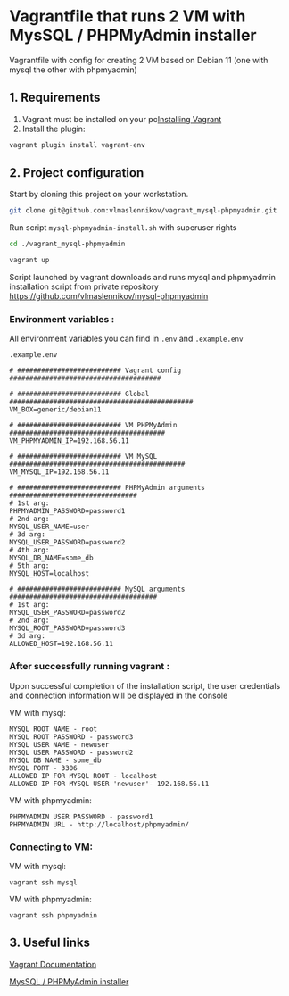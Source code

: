 # Vagrantfile that runs  2 VM with MysSQL / PHPMyAdmin installer

Vagrantfile with config for creating  2 VM based on Debian 11 (one with mysql the other with phpmyadmin)

## 1. Requirements

1) Vagrant must be installed on your pc[Installing Vagrant](https://www.vagrantup.com/docs/installation)
2) Install the plugin:

```sh
vagrant plugin install vagrant-env
```

## 2. Project configuration

Start by cloning this project on your workstation.

```sh
git clone git@github.com:vlmaslennikov/vagrant_mysql-phpmyadmin.git
```

Run script `mysql-phpmyadmin-install.sh` with superuser rights

```sh
cd ./vagrant_mysql-phpmyadmin

vagrant up
```

Script launched by vagrant downloads and runs mysql and phpmyadmin installation script from private repository https://github.com/vlmaslennikov/mysql-phpmyadmin

### Environment variables :


All environment variables you can find in
`.env`  and `.example.env`

```
.example.env

# ########################## Vagrant config ######################################

# ########################## Global ##############################################
VM_BOX=generic/debian11

# ########################## VM PHPMyAdmin #######################################
VM_PHPMYADMIN_IP=192.168.56.11

# ########################## VM MySQL ############################################
VM_MYSQL_IP=192.168.56.11

# ########################## PHPMyAdmin arguments ################################
# 1st arg:
PHPMYADMIN_PASSWORD=password1
# 2nd arg:
MYSQL_USER_NAME=user
# 3d arg:
MYSQL_USER_PASSWORD=password2
# 4th arg:
MYSQL_DB_NAME=some_db
# 5th arg:
MYSQL_HOST=localhost

# ########################## MySQL arguments #####################################
# 1st arg:
MYSQL_USER_PASSWORD=password2
# 2nd arg:
MYSQL_ROOT_PASSWORD=password3
# 3d arg:
ALLOWED_HOST=192.168.56.11
```

### After successfully running vagrant :


 Upon successful completion of the installation script, the user credentials and connection information will be displayed in the console

VM with mysql:

```
MYSQL ROOT NAME - root
MYSQL ROOT PASSWORD - password3
MYSQL USER NAME - newuser
MYSQL USER PASSWORD - password2
MYSQL DB NAME - some_db
MYSQL PORT - 3306
ALLOWED IP FOR MYSQL ROOT - localhost
ALLOWED IP FOR MYSQL USER 'newuser'- 192.168.56.11
```

VM with phpmyadmin:

```
PHPMYADMIN USER PASSWORD - password1
PHPMYADMIN URL - http://localhost/phpmyadmin/
```

### Connecting to VM:


VM with mysql:

```
vagrant ssh mysql
```

VM with phpmyadmin:

```
vagrant ssh phpmyadmin
```

## 3. Useful links

[Vagrant Documentation](https://www.vagrantup.com/docs)

[MysSQL / PHPMyAdmin installer](https://github.com/vlmaslennikov/mysql-phpmyadmin)

